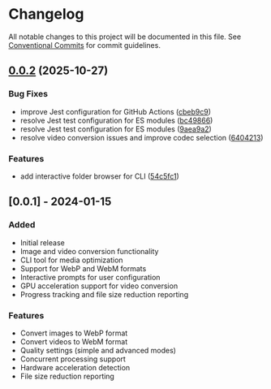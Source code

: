 # Changelog

All notable changes to this project will be documented in this file. See [Conventional Commits](https://www.conventionalcommits.org/en/v1.0.0/) for commit guidelines.

## [0.0.2](https://github.com/dioKR/media-to-web/compare/54c5fc1a6c91a0143358e566f1a5b14f6b96ce30...v0.0.2) (2025-10-27)

### Bug Fixes

- improve Jest configuration for GitHub Actions ([cbeb9c9](https://github.com/dioKR/media-to-web/commit/cbeb9c9b334d43b133939c8b5b067ea671603d66))
- resolve Jest test configuration for ES modules ([bc49866](https://github.com/dioKR/media-to-web/commit/bc49866445da54d46a00f6c8d17423541554892b))
- resolve Jest test configuration for ES modules ([9aea9a2](https://github.com/dioKR/media-to-web/commit/9aea9a2340063d7d9d5122b0a03672cc82fcf58e))
- resolve video conversion issues and improve codec selection ([6404213](https://github.com/dioKR/media-to-web/commit/64042139787b8b652d57c3d37432c0801b5fefa2))

### Features

- add interactive folder browser for CLI ([54c5fc1](https://github.com/dioKR/media-to-web/commit/54c5fc1a6c91a0143358e566f1a5b14f6b96ce30))

## [0.0.1] - 2024-01-15

### Added

- Initial release
- Image and video conversion functionality
- CLI tool for media optimization
- Support for WebP and WebM formats
- Interactive prompts for user configuration
- GPU acceleration support for video conversion
- Progress tracking and file size reduction reporting

### Features

- Convert images to WebP format
- Convert videos to WebM format
- Quality settings (simple and advanced modes)
- Concurrent processing support
- Hardware acceleration detection
- File size reduction reporting
